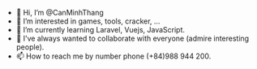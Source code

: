 - 👋 Hi, I’m @CanMinhThang
- 👀 I’m interested in games, tools, cracker, ...
- 🌱 I’m currently learning Laravel, Vuejs, JavaScript.
- 💞️ I've always wanted to collaborate with everyone (admire interesting people).
- 📫 How to reach me by number phone (+84)988 944 200.  

<!---
cmthang/cmthang is a ✨ special ✨ repository because its `README.md` (this file) appears on your GitHub profile.
You can click the Preview link to take a look at your changes.
--->
